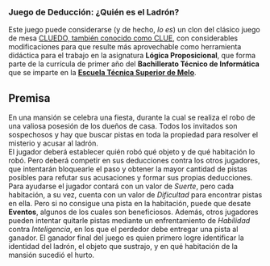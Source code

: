 
### Juego de Deducción: ¿Quién es el Ladrón?

Este juego puede considerarse (y de hecho, *lo es*) un clon del clásico juego de mesa [CLUEDO, también conocido como CLUE](https://en.wikipedia.org/wiki/Cluedo), con considerables modificaciones para que resulte más aprovechable como herramienta didáctica para el trabajo en la asignatura **Lógica Proposicional**, que forma parte de la currícula de primer año del **Bachillerato Técnico de Informática** que se imparte en la **[Escuela Técnica Superior de Melo](https://www.facebook.com/escuelatecnicasuperiormelo/)**.

## Premisa

En una mansión se celebra una fiesta, durante la cual se realiza el robo de una valiosa posesión de los dueños de casa. Todos los invitados son sospechosos y hay que buscar pistas en toda la propiedad para resolver el misterio y acusar al ladrón.  
El jugador deberá establecer quién robó qué objeto y de qué habitación lo robó. Pero deberá competir en sus deducciones contra los otros jugadores, que intentarán bloquearle el paso y obtener la mayor cantidad de pistas posibles para refutar sus acusaciones y formar sus propias deducciones.   
Para ayudarse el jugador contará con un valor de *Suerte*, pero cada habitación, a su vez, cuenta con un valor de *Dificultad* para encontrar pistas en ella. Pero si no consigue una pista en la habitación, puede que desate **Eventos**, algunos de los cuales son beneficiosos. Además, otros jugadores pueden intentar quitarle pistas mediante un enfrentamiento de *Habilidad* contra *Inteligencia*, en los que el perdedor debe entregar una pista al ganador.
El ganador final del juego es quien primero logre identificar la identidad del ladrón, el objeto que sustrajo, y en qué habitación de la mansión sucedió el hurto.
